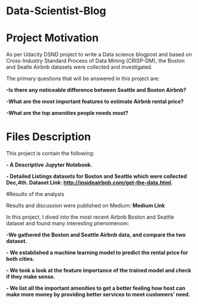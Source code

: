 # Data-Scientist-Blog

# Project Motivation

As per Udacity DSND project to write a Data science blogpost and based on Cross-Industry Standard Process of Data Mining (CRISP-DM), the Boston and Seatle Airbnb datasets were collected and investigated. 

The primary questions that will be answered in this project are:

**-Is there any noticeable difference between Seattle and Boston Airbnb?**

**-What are the most important features to estimate Airbnb rental price?**

**-What are the top amenities people needs most?**

# Files Description
This project is contain the following: 

**- A Descriptive Jupyter Notebook.**

**- Detailed Listings datasets for Boston and Seattle which were collected Dec,4th. Dataset Link: http://insideairbnb.com/get-the-data.html.**

#Results of the analysis

Results and discussion were published on Medium: **Medium Link**

In this project, I dived into the most recent Airbnb Boston and Seattle dataset and found many interesting phenomenom:

**-We gathered the Boston and Seattle Airbnb data, and compare the two dataset.**

**- We established a machine learning model to predict the rental price for both cities.**

**- We took a look at the feature importance of the trained model and check if they make sense.**

**- We list all the important amenities to get a better feeling how host can make more money by providing better services to meet customers’ need.**
